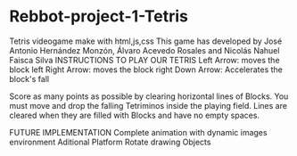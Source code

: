 # Rebbot-project-1-Tetris
Tetris videogame make with html,js,css
This game has developed by José Antonio Hernández Monzón, Álvaro Acevedo Rosales and Nicolás Nahuel Faisca Silva
INSTRUCTIONS TO PLAY OUR TETRIS
 Left Arrow: moves the block left
 Right Arrow: moves the block right
 Down Arrow: Accelerates the block's fall

Score as many points as possible by clearing horizontal lines of Blocks.
You must move and drop the falling Tetriminos inside the playing field.
Lines are cleared when they are filled with Blocks and have no empty spaces.

FUTURE IMPLEMENTATION
Complete animation with dynamic images environment
Aditional Platform
Rotate drawing Objects